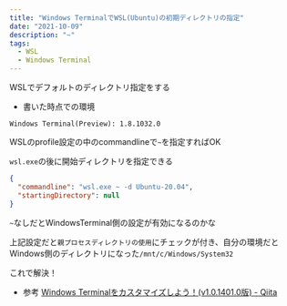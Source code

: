 ```yaml
---
title: "Windows TerminalでWSL(Ubuntu)の初期ディレクトリの指定"
date: "2021-10-09"
description: "~"
tags:
  - WSL
  - Windows Terminal
---
```


WSLでデフォルトのディレクトリ指定をする

- 書いた時点での環境

```
Windows Terminal(Preview): 1.8.1032.0
```

WSLのprofile設定の中のcommandlineで`~`を指定すればOK

`wsl.exe`の後に開始ディレクトリを指定できる

```json
{
  "commandline": "wsl.exe ~ -d Ubuntu-20.04",
  "startingDirectory": null
}
```

`~`なしだとWindowsTerminal側の設定が有効になるのかな

上記設定だと`親プロセスディレクトリの使用`にチェックが付き、自分の環境だとWindows側のディレクトリになった`/mnt/c/Windows/System32`

これで解決！

- 参考
[Windows Terminalをカスタマイズしよう！(v1.0.1401.0版) - Qiita](https://qiita.com/hideki0145/items/04582a26baf3d81632c1)